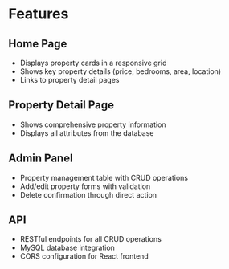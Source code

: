 # Features

## Home Page

*   Displays property cards in a responsive grid
*   Shows key property details (price, bedrooms, area, location)
*   Links to property detail pages

## Property Detail Page

*   Shows comprehensive property information
*   Displays all attributes from the database

## Admin Panel

*   Property management table with CRUD operations
*   Add/edit property forms with validation
*   Delete confirmation through direct action

## API

*   RESTful endpoints for all CRUD operations
*   MySQL database integration
*   CORS configuration for React frontend
